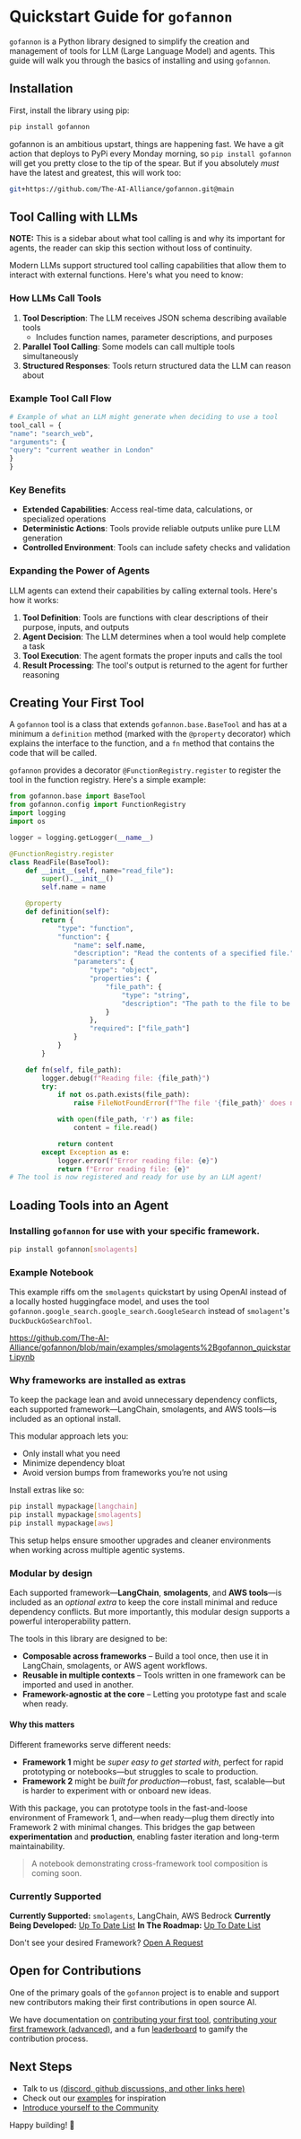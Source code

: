 # Quickstart Guide for `gofannon`

`gofannon` is a Python library designed to simplify the creation and management 
of tools for LLM (Large Language Model) and agents. This guide will walk you 
through the basics of installing and using `gofannon`.

## Installation

First, install the library using pip:

```bash  
pip install gofannon  
```

gofannon is an ambitious upstart, things are happening fast. We have a git 
action that deploys to PyPi every Monday morning, so `pip install gofannon`
will get you pretty close to the tip of the spear. But if you absolutely _must_
have the latest and greatest, this will work too:

```bash
git+https://github.com/The-AI-Alliance/gofannon.git@main
```

## Tool Calling with LLMs

**NOTE:** This is a sidebar about what tool calling is and why its important for
agents, the reader can skip this section without loss of continuity.

Modern LLMs support structured tool calling capabilities that allow them to interact with external functions. Here's what you need to know:

### How LLMs Call Tools

1. **Tool Description**: The LLM receives JSON schema describing available tools
    - Includes function names, parameter descriptions, and purposes
2. **Parallel Tool Calling**: Some models can call multiple tools simultaneously
3. **Structured Responses**: Tools return structured data the LLM can reason about

### Example Tool Call Flow

```python
# Example of what an LLM might generate when deciding to use a tool
tool_call = {  
"name": "search_web",  
"arguments": {  
"query": "current weather in London"  
}  
}  
```

### Key Benefits

- **Extended Capabilities**: Access real-time data, calculations, or specialized operations
- **Deterministic Actions**: Tools provide reliable outputs unlike pure LLM generation
- **Controlled Environment**: Tools can include safety checks and validation

### Expanding the Power of Agents

LLM agents can extend their capabilities by calling external tools. Here's how it works:

1. **Tool Definition**: Tools are functions with clear descriptions of their purpose, inputs, and outputs
2. **Agent Decision**: The LLM determines when a tool would help complete a task
3. **Tool Execution**: The agent formats the proper inputs and calls the tool
4. **Result Processing**: The tool's output is returned to the agent for further reasoning


## Creating Your First Tool

A `gofannon` tool is a class that extends `gofannon.base.BaseTool` and has at a
minimum a `definition` method (marked with the `@property` decorator) which 
explains the interface to the function, and a `fn` method that contains the code that will be called. 


`gofannon` provides a decorator `@FunctionRegistry.register` to register the tool
in the function registry. Here's a simple example:

```python  
from gofannon.base import BaseTool
from gofannon.config import FunctionRegistry
import logging
import os

logger = logging.getLogger(__name__)

@FunctionRegistry.register
class ReadFile(BaseTool):
    def __init__(self, name="read_file"):
        super().__init__()
        self.name = name

    @property
    def definition(self):
        return {
            "type": "function",
            "function": {
                "name": self.name,
                "description": "Read the contents of a specified file.",
                "parameters": {
                    "type": "object",
                    "properties": {
                        "file_path": {
                            "type": "string",
                            "description": "The path to the file to be read."
                        }
                    },
                    "required": ["file_path"]
                }
            }
        }

    def fn(self, file_path):
        logger.debug(f"Reading file: {file_path}")
        try:
            if not os.path.exists(file_path):
                raise FileNotFoundError(f"The file '{file_path}' does not exist.")

            with open(file_path, 'r') as file:
                content = file.read()

            return content
        except Exception as e:
            logger.error(f"Error reading file: {e}")
            return f"Error reading file: {e}"
# The tool is now registered and ready for use by an LLM agent!
```

## Loading Tools into an Agent


### Installing `gofannon` for use with your specific framework.

```bash
pip install gofannon[smolagents]
```

### Example Notebook

This example riffs om the `smolagents` quickstart by using OpenAI instead of a 
locally hosted huggingface model, and uses the tool `gofannon.google_search.google_search.GoogleSearch`
instead of `smolagent`'s `DuckDuckGoSearchTool`.

https://github.com/The-AI-Alliance/gofannon/blob/main/examples/smolagents%2Bgofannon_quickstart.ipynb

### Why frameworks are installed as extras

To keep the package lean and avoid unnecessary dependency conflicts, each supported framework—LangChain, smolagents, and AWS tools—is included as an optional install.

This modular approach lets you:

* Only install what you need
* Minimize dependency bloat
* Avoid version bumps from frameworks you’re not using

Install extras like so:
```bash 
pip install mypackage[langchain]
pip install mypackage[smolagents]
pip install mypackage[aws]
```

This setup helps ensure smoother upgrades and cleaner environments when working 
across multiple agentic systems.

### Modular by design 

Each supported framework—**LangChain**, **smolagents**, and **AWS tools**—is 
included as an *optional extra* to keep the core install minimal and reduce 
dependency conflicts. But more importantly, this modular design supports a 
powerful interoperability pattern.

The tools in this library are designed to be:

- **Composable across frameworks** – Build a tool once, then use it in LangChain, smolagents, or AWS agent workflows.
- **Reusable in multiple contexts** – Tools written in one framework can be imported and used in another.
- **Framework-agnostic at the core** – Letting you prototype fast and scale when ready.

#### Why this matters

Different frameworks serve different needs:

- **Framework 1** might be *super easy to get started with*, perfect for rapid prototyping or notebooks—but struggles to scale to production.
- **Framework 2** might be *built for production*—robust, fast, scalable—but is harder to experiment with or onboard new ideas.

With this package, you can prototype tools in the fast-and-loose environment of Framework 1, and—when ready—plug them directly into Framework 2 with minimal changes. This bridges the gap between **experimentation** and **production**, enabling faster iteration and long-term maintainability.

> A notebook demonstrating cross-framework tool composition is coming soon.

### Currently Supported

**Currently Supported:** `smolagents`, LangChain, AWS Bedrock
**Currently Being Developed:** [Up To Date List](https://github.com/The-AI-Alliance/gofannon/issues?q=is%3Aissue%20state%3Aopen%20label%3Aframework%20assignee:*)
**In The Roadmap:** [Up To Date List](https://github.com/The-AI-Alliance/gofannon/issues?q=is%3Aissue%20state%3Aopen%20label%3Aframework%20no%3Aassignee)

Don't see your desired Framework? [Open A Request](https://github.com/The-AI-Alliance/gofannon/issues/new?template=agentic_framework.md)

## Open for Contributions

One of the primary goals of the `gofannon` project is to enable and support new 
contributors making their first contributions in open source AI. 

We have documentation on [contributing your first tool](https://the-ai-alliance.github.io/gofannon/developers/contribute_tool.html),
[contributing your first framework (advanced)](https://the-ai-alliance.github.io/gofannon/developers/contribute_agentic_framework.html), 
and a fun [leaderboard](https://the-ai-alliance.github.io/gofannon/leaderboard.html)
to gamify the contribution process.

## Next Steps

- Talk to us [(discord, github discussions, and other links here)](https://the-ai-alliance.github.io/gofannon/community/)
- Check out our [examples](https://github.com/The-AI-Alliance/gofannon/tree/main/examples) for inspiration
- [Introduce yourself to the Community](https://github.com/The-AI-Alliance/gofannon/discussions/categories/introductions)

Happy building! 🚀  